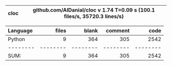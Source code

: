 cloc|github.com/AlDanial/cloc v 1.74  T=0.09 s (100.1 files/s, 35720.3 lines/s)
--- | ---

Language|files|blank|comment|code
:-------|-------:|-------:|-------:|-------:
Python|9|364|305|2542
--------|--------|--------|--------|--------
SUM:|9|364|305|2542
